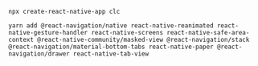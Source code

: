 `npx create-react-native-app clc`

`yarn add @react-navigation/native react-native-reanimated react-native-gesture-handler react-native-screens react-native-safe-area-context @react-native-community/masked-view @react-navigation/stack @react-navigation/material-bottom-tabs react-native-paper @react-navigation/drawer react-native-tab-view`
